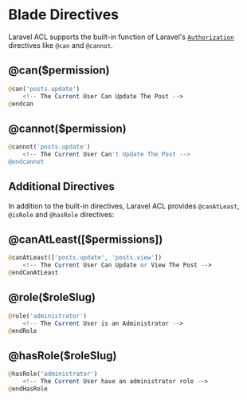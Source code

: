 # Blade Directives

Laravel ACL supports the built-in function of Laravel's [`Authorization`](https://laravel.com/docs/authorization) directives like `@can` and `@cannot`.

<a name="can"></a>
## @can($permission)

```php
@can('posts.update')
    <!-- The Current User Can Update The Post -->
@endcan
```

<a name="cannot"></a>
## @cannot($permission)

```php
@cannot('posts.update')
    <!-- The Current User Can't Update The Post -->
@endcannot
```

## Additional Directives

In addition to the built-in directives, Laravel ACL provides `@canAtLeast`,  `@isRole` and `@hasRole` directives:

<a name="can-at-least"></a>
## @canAtLeast([$permissions])

```php
@canAtLeast(['posts.update', 'posts.view'])
    <!-- The Current User Can Update or View The Post -->
@endCanAtLeast
```

<a name="is-role"></a>
## @role($roleSlug)

```php
@role('administrator')
    <!-- The Current User is an Administrator -->
@endRole
```

<a name="has-role"></a>
## @hasRole($roleSlug)

```php
@hasRole('administrator')
    <!-- The Current User have an administrator role -->
@endHasRole
```